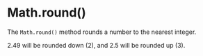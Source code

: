 # Math.round()

The `Math.round()` method rounds a number to the nearest integer.

2.49 will be rounded down (2), and 2.5 will be rounded up (3).
